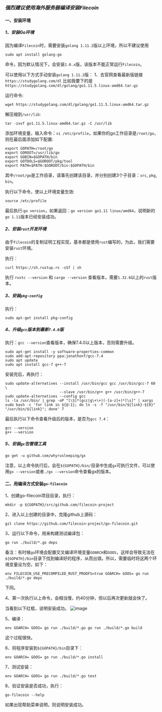 ### *强烈建议使用海外服务器编译安装Filecoin*

#### 一、安装环境
##### 1、安装Go环境
因为编译`Filecoin`时，需要安装`golang 1.11.2`版以上环境，所以不建议使用
```
sudo apt install golang-go
```
命令，因为默认情况下，会安装`1.6.x`版，该版本不能正常运行`Filecoin`。

可以使用以下方式手动安装`golang 1.11.2`版：
1、去官网查看最新版链接 `https://studygolang.com/dl`
比如我要下的是 `https://studygolang.com/dl/golang/go1.11.5.linux-amd64.tar.gz`

运行命令:
```
wget https://studygolang.com/dl/golang/go1.11.5.linux-amd64.tar.gz
```

解压缩到`/usr/lib`:
```
tar -zxvf go1.11.5.linux-amd64.tar.gz -C /usr/lib
```

添加环境变量，输入命令：`vi /etc/profile`，如果你的go工作目录是`/root/go`，则在最后面添加如下配置:
```
export GOPATH=/root/go
export GOROOT=/usr/lib/go
export GOBIN=$GOPATH/bin
export GOTOOLS=$GOROOT/pkg/tool
export PATH=$PATH:$GOROOT/bin:$GOPATH/bin
```
其中`/root/go`是工作目录，请事先创建该目录，并分别创建3个子目录：`src`, `pkg`, `bin`。

执行以下命令，使以上环境变量生效: 
```
source /etc/profile
```

最后执行:`go version`，如果返回：`go version go1.11 linux/amd64`，说明新的`go 1.11`版本已经安装成功。

##### 2、安装`rust`开发环境
由于`Filecoin`的复制证明工程实现，基本都是使用`rust`编写的，为此，我们需要安装`rust`环境。

执行：
```
curl https://sh.rustup.rs -sSf | sh
```

执行 `rustc --version` 和 `cargo --version` 查看版本，需要`1.32.0`以上的`rust`版本。

##### 3、安装`pkg-config`
执行：
```
sudo apt-get install pkg-config
```

##### 4、升级`gcc`版本到最新`7.4.0`版
执行：`gcc --version`查看版本，确保7.4.0以上版本，否则需要升级。
```
sudo apt-get install -y software-properties-common
sudo add-apt-repository ppa:jonathonf/gcc-7.4
sudo apt update
sudo apt install gcc-7 g++-7
```
安装完后，再执行：
```
sudo update-alternatives --install /usr/bin/gcc gcc /usr/bin/gcc-7 60 \
                         --slave /usr/bin/g++ g++ /usr/bin/g++-7 
sudo update-alternatives --config gcc
ls -la /usr/bin/ | grep -oP "[\S]*(gcc|g\+\+)(-[a-z]+)*[\s]" | xargs sudo bash -c 'for link in ${@:1}; do ln -s -f "/usr/bin/${link}-${0}" "/usr/bin/${link}"; done' 7
```
最后执行以下命令查看升级后的版本，是否为`gcc 7.4`：
```
gcc --version
g++ --version
```

##### 5、安装`gx`包管理工具
```
go get -u github.com/whyrusleeping/gx
```
注意，以上命令执行后，会在`${GOPATH}/bin/`目录中生成`gx`可执行文件，可以使用`gx --version`或者`./gx --version`命令查看gx的版本。

#### 二、用编译方式安装`go-filecoin`
1、创建go-filecoin项目目录，执行：
```
mkdir -p ${GOPATH}/src/github.com/filecoin-project
```

2、进入以上创建的目录中，克隆github上源码：
```
git clone https://github.com/filecoin-project/go-filecoin.git
```

3、运行以下命令，用来构建测试编译包：
```
go run ./build/*.go deps
```
备注：有时候`go`环境会配置交叉编译环境变量`GOARCH`和`GOOS`，这样会导致无法在`${GOPATH}/bin`目录下找到编译好的程序，从而出错。所以，需要临时将这两个环境变量设为空。如下：
```
env FILECOIN_USE_PRECOMPILED_RUST_PROOFS=true GOARCH= GOOS= go run ./build/*.go deps
```
下同。

4、第一次执行以上命令，会相当慢，约40分钟，但以后再次更新就会快了。

当看到以下红框，说明安装成功。
![image](http://note.youdao.com/yws/res/11568/B98DCC19DD42469986570F655227206C)

5、编译：
```
env GOARCH= GOOS= go run ./build/*.go go run ./build/*.go build
```
这个过程很快。

6、将程序安装到`${GOPATH}/bin`目录下：
```
env GOARCH= GOOS= go run ./build/*.go install
```

7、测试安装：
```
env GOARCH= GOOS= go run ./build/*.go test
```

8、验证安装是否成功，执行：
```
go-filecoin --help
```
如果出现帮助菜单说明，则说明安装成功。
